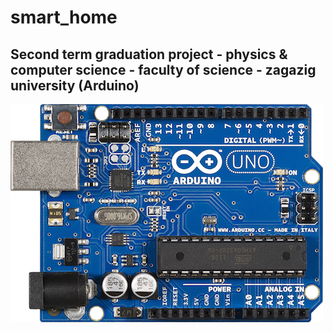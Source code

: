 # smart_home

## Second term graduation project - physics & computer science - faculty of science - zagazig university  (Arduino) 


![Alt Text](https://github.com/alhassanmohamed2/smart_home/blob/main/arduino.png)
